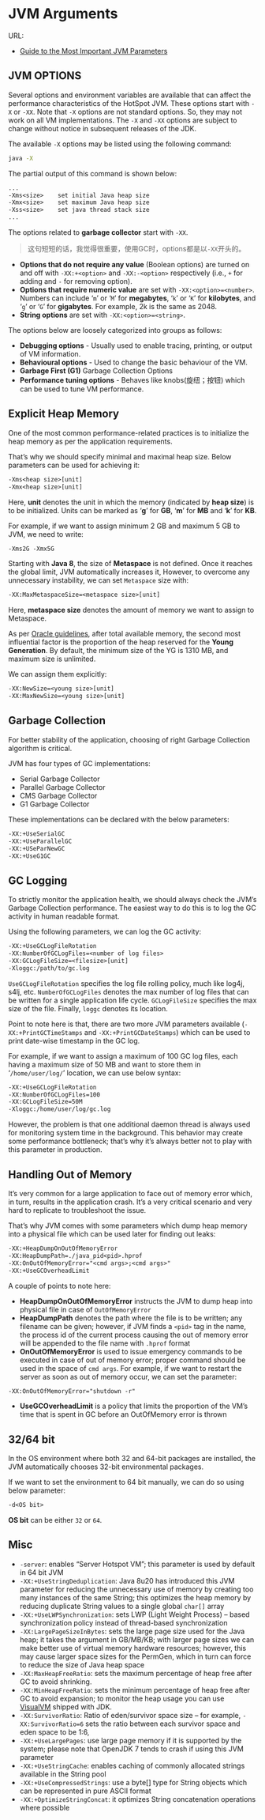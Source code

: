# JVM Arguments

URL:

- [Guide to the Most Important JVM Parameters](https://www.baeldung.com/jvm-parameters)

## JVM OPTIONS

Several options and environment variables are available that can affect the performance characteristics of the HotSpot JVM. These options start with `-X` or `-XX`. Note that `-X` options are not standard options. So, they may not work on all VM implementations. The `-X` and `-XX` options are subject to change without notice in subsequent releases of the JDK.

The available `-X` options may be listed using the following command:

```bash
java -X
```

The partial output of this command is shown below:

```txt
...
-Xms<size>    set initial Java heap size
-Xmx<size>    set maximum Java heap size
-Xss<size>    set java thread stack size
...
```

The options related to **garbage collector** start with `-XX`.

> 这句短短的话，我觉得很重要，使用GC时，options都是以`-XX`开头的。

- **Options that do not require any value** (Boolean options) are turned on and off with `-XX:+<option>` and `-XX:-<option>` respectively (i.e., `+` for adding and `-` for removing option).
- **Options that require numeric value** are set with `-XX:<option>=<number>`. Numbers can include ‘`m`’ or ‘`M`’ for **megabytes**, ‘`k`’ or ‘`K`’ for **kilobytes**, and ‘`g`’ or ‘`G`’ for **gigabytes**. For example, 2k is the same as 2048. 
- **String options** are set with `-XX:<option>=<string>`.

The options below are loosely categorized into groups as follows:

- **Debugging options** - Usually used to enable tracing, printing, or output of VM information.
- **Behavioural options** - Used to change the basic behaviour of the VM.
- **Garbage First (G1)** Garbage Collection Options
- **Performance tuning options** - Behaves like knobs(旋纽；按钮) which can be used to tune VM performance.

## Explicit Heap Memory

One of the most common performance-related practices is to initialize the heap memory as per the application requirements.

That’s why we should specify minimal and maximal heap size. Below parameters can be used for achieving it:

```txt
-Xms<heap size>[unit] 
-Xmx<heap size>[unit]
```

Here, **unit** denotes the unit in which the memory (indicated by **heap size**) is to be initialized. Units can be marked as ‘**g**’ for **GB**, ‘**m**’ for **MB** and ‘**k**’ for **KB**.

For example, if we want to assign minimum 2 GB and maximum 5 GB to JVM, we need to write:

```txt
-Xms2G -Xmx5G
```

Starting with **Java 8**, the size of **Metaspace** is not defined. Once it reaches the global limit, JVM automatically increases it, However, to overcome any unnecessary instability, we can set `Metaspace` size with:

```txt
-XX:MaxMetaspaceSize=<metaspace size>[unit]
```

Here, **metaspace size** denotes the amount of memory we want to assign to Metaspace.

As per [Oracle guidelines](https://docs.oracle.com/javase/8/docs/technotes/guides/vm/gctuning/sizing.html), after total available memory, the second most influential factor is the proportion of the heap reserved for the **Young Generation**. By default, the minimum size of the YG is 1310 MB, and maximum size is unlimited.

We can assign them explicitly:

```txt
-XX:NewSize=<young size>[unit] 
-XX:MaxNewSize=<young size>[unit]
```

## Garbage Collection

For better stability of the application, choosing of right Garbage Collection algorithm is critical.

JVM has four types of GC implementations:

- Serial Garbage Collector
- Parallel Garbage Collector
- CMS Garbage Collector
- G1 Garbage Collector

These implementations can be declared with the below parameters:

```txt
-XX:+UseSerialGC
-XX:+UseParallelGC
-XX:+USeParNewGC
-XX:+UseG1GC
```

## GC Logging

To strictly monitor the application health, we should always check the JVM’s Garbage Collection performance. The easiest way to do this is to log the GC activity in human readable format.

Using the following parameters, we can log the GC activity:

```txt
-XX:+UseGCLogFileRotation
-XX:NumberOfGCLogFiles=<number of log files>
-XX:GCLogFileSize=<filesize>[unit]
-Xloggc:/path/to/gc.log
```

`UseGCLogFileRotation` specifies the log file rolling policy, much like log4j, s4lj, etc. `NumberOfGCLogFiles` denotes the max number of log files that can be written for a single application life cycle. `GCLogFileSize` specifies the max size of the file. Finally, `loggc` denotes its location.

Point to note here is that, there are two more JVM parameters available (`-XX:+PrintGCTimeStamps` and `-XX:+PrintGCDateStamps`) which can be used to print date-wise timestamp in the GC log.

For example, if we want to assign a maximum of 100 GC log files, each having a maximum size of 50 MB and want to store them in ‘`/home/user/log/`’ location, we can use below syntax:

```txt
-XX:+UseGCLogFileRotation
-XX:NumberOfGCLogFiles=100
-XX:GCLogFileSize=50M
-Xloggc:/home/user/log/gc.log
```

However, the problem is that one additional daemon thread is always used for monitoring system time in the background. This behavior may create some performance bottleneck; that’s why it’s always better not to play with this parameter in production.

## Handling Out of Memory

It’s very common for a large application to face out of memory error which, in turn, results in the application crash. It’s a very critical scenario and very hard to replicate to troubleshoot the issue.

That’s why JVM comes with some parameters which dump heap memory into a physical file which can be used later for finding out leaks:

```txt
-XX:+HeapDumpOnOutOfMemoryError
-XX:HeapDumpPath=./java_pid<pid>.hprof
-XX:OnOutOfMemoryError="<cmd args>;<cmd args>"
-XX:+UseGCOverheadLimit
```

A couple of points to note here:

- **HeapDumpOnOutOfMemoryError** instructs the JVM to dump heap into physical file in case of `OutOfMemoryError`
- **HeapDumpPath** denotes the path where the file is to be written; any filename can be given; however, if JVM finds a `<pid>` tag in the name, the process id of the current process causing the out of memory error will be appended to the file name with `.hprof` format
- **OnOutOfMemoryError** is used to issue emergency commands to be executed in case of out of memory error; proper command should be used in the space of `cmd args`. For example, if we want to restart the server as soon as out of memory occur, we can set the parameter:

```txt
-XX:OnOutOfMemoryError="shutdown -r"
```

- **UseGCOverheadLimit** is a policy that limits the proportion of the VM’s time that is spent in GC before an OutOfMemory error is thrown

## 32/64 bit

In the OS environment where both 32 and 64-bit packages are installed, the JVM automatically chooses 32-bit environmental packages.

If we want to set the environment to 64 bit manually, we can do so using below parameter:

```txt
-d<OS bit>
```

**OS bit** can be either `32` or `64`. 

## Misc

- `-server`: enables “Server Hotspot VM”; this parameter is used by default in 64 bit JVM
- `-XX:+UseStringDeduplication`: Java 8u20 has introduced this JVM parameter for reducing the unnecessary use of memory by creating too many instances of the same String; this optimizes the heap memory by reducing duplicate String values to a single global `char[]` array
- `-XX:+UseLWPSynchronization`: sets LWP (Light Weight Process) – based synchronization policy instead of thread-based synchronization
- `-XX:LargePageSizeInBytes`: sets the large page size used for the Java heap; it takes the argument in GB/MB/KB; with larger page sizes we can make better use of virtual memory hardware resources; however, this may cause larger space sizes for the PermGen, which in turn can force to reduce the size of Java heap space
- `-XX:MaxHeapFreeRatio`: sets the maximum percentage of heap free after GC to avoid shrinking.
- `-XX:MinHeapFreeRatio`: sets the minimum percentage of heap free after GC to avoid expansion; to monitor the heap usage you can use [VisualVM](https://visualvm.github.io/) shipped with JDK.
- `-XX:SurvivorRatio`: Ratio of eden/survivor space size – for example, `-XX:SurvivorRatio=6` sets the ratio between each survivor space and eden space to be 1:6,
- `-XX:+UseLargePages`: use large page memory if it is supported by the system; please note that OpenJDK 7 tends to crash if using this JVM parameter
- `-XX:+UseStringCache`: enables caching of commonly allocated strings available in the String pool
- `-XX:+UseCompressedStrings`: use a byte[] type for String objects which can be represented in pure ASCII format
- `-XX:+OptimizeStringConcat`: it optimizes String concatenation operations where possible
